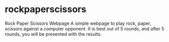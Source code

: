 # rockpaperscissors
Rock Paper Scissors Webpage
A simple webpage to play rock, paper, scissors against a computer opponent. 
It is best out of 5 rounds, and after 5 rounds, you will be presented with the results. 

